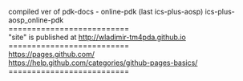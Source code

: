 compiled ver of pdk-docs - online-pdk (last ics-plus-aosp)
ics-plus-aosp_online-pdk
<br>==========================<br>
"site" is published at http://wladimir-tm4pda.github.io
<br>==========================<br>
https://pages.github.com/
<br>
https://help.github.com/categories/github-pages-basics/
<br>==========================<br>

